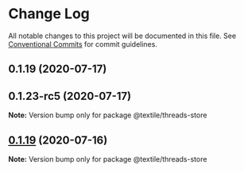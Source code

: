 # Change Log

All notable changes to this project will be documented in this file.
See [Conventional Commits](https://conventionalcommits.org) for commit guidelines.

## 0.1.19 (2020-07-17)



## 0.1.23-rc5 (2020-07-17)

**Note:** Version bump only for package @textile/threads-store





## [0.1.19](https://github.com/textileio/js-threads/compare/@textile/threads-store@0.1.18...@textile/threads-store@0.1.19) (2020-07-16)

**Note:** Version bump only for package @textile/threads-store
